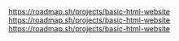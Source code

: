 https://roadmap.sh/projects/basic-html-website
https://roadmap.sh/projects/basic-html-website
https://roadmap.sh/projects/basic-html-website
